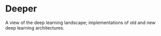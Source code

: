 # Deeper
A view of the deep learning landscape; implementations of old and new deep learning architectures.
